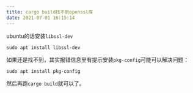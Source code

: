 ```yaml
---
title: cargo build找不到openssl库
date: 2021-07-01 16:15:14
---
```


ubuntu的话安装`libssl-dev`
```shell
sudo apt install libssl-dev
```
如果还是找不到，其实报错信息里有提示安装`pkg-config`可能可以解决问题：
```shell
sudo apt install pkg-config
```
然后再跑`cargo build`就可以了。
